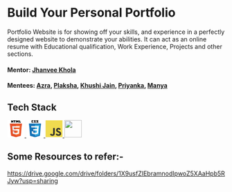 # Build Your Personal Portfolio

Portfolio Website is for showing off your skills, and experience in a perfectly designed website to demonstrate your abilities. It can act as an online resume with Educational qualification, Work Experience, Projects and other sections.

#### Mentor: [Jhanvee Khola](https://github.com/jhanvee-khola)

#### Mentees: [Azra](https://github.com/Azra73), [Plaksha](https://github.com/Plaksha-2002), [Khushi Jain](https://github.com/khushijain6), [Priyanka](https://github.com/Priyanka-khariya), [Manya](https://github.com/manya0702)


## Tech Stack
<a href="https://www.w3.org/html/" target="_blank" rel="noreferrer"> <img src="https://raw.githubusercontent.com/devicons/devicon/master/icons/html5/html5-original-wordmark.svg" alt="html5" width="40" height="40"/> </a>
<a href="https://www.w3schools.com/css/" target="_blank" rel="noreferrer"> <img src="https://raw.githubusercontent.com/devicons/devicon/master/icons/css3/css3-original-wordmark.svg" alt="css3" width="40" height="40"/> </a>
<a href="https://developer.mozilla.org/en-US/docs/Web/JavaScript" target="_blank" rel="noreferrer"> <img src="https://raw.githubusercontent.com/devicons/devicon/master/icons/javascript/javascript-original.svg" alt="javascript" width="40" height="40"/> </a>
<a href="https://getbootstrap.com/" target="_blank" rel="noreferrer"><img src="https://cdn.jsdelivr.net/gh/devicons/devicon/icons/bootstrap/bootstrap-original.svg" width="40" height="40" /></a>

## Some Resources to refer:-
https://drive.google.com/drive/folders/1X9usfZIEbramnodIpwoZ5XAaHpb5RJyw?usp=sharing

